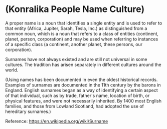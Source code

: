 # (Konralika People Name Culture)

A proper name is a noun that identifies a single entity and is used to refer to that entity (Africa, Jupiter, Sarah, Tesla, Inc.) as distinguished from a common noun, which is a noun that refers to a class of entities (continent, planet, person, corporation) and may be used when referring to instances of a specific class (a continent, another planet, these persons, our corporation).

Surnames have not always existed and are still not universal in some cultures. The tradition has arisen separately in different cultures around the world.

(Using names has been documented in even the oldest historical records. Examples of surnames are documented in the 11th century by the barons in England. English surnames began as a way of identifying a certain aspect of that individual, such as by trade, father's name, location of birth, or physical features, and were not necessarily inherited. By 1400 most English families, and those from Lowland Scotland, had adopted the use of hereditary surnames.)

Reference: https://en.wikipedia.org/wiki/Surname